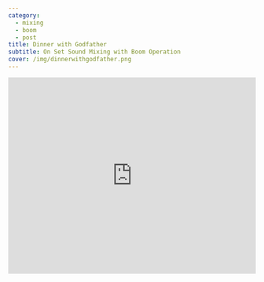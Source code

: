 ```yaml
---
category:
  - mixing
  - boom
  - post
title: Dinner with Godfather
subtitle: On Set Sound Mixing with Boom Operation
cover: /img/dinnerwithgodfather.png
---
```

<iframe width="100%" height="400" src="https://www.youtube.com/embed/5zqoFt6H4GY" title="YouTube Video" frameborder="0" allow="encrypted-media; " allowfullscreen></iframe>